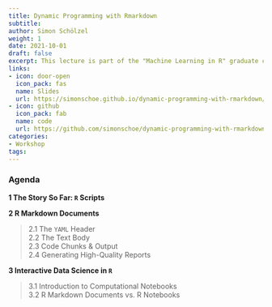```yaml
---
title: Dynamic Programming with Rmarkdown
subtitle: 
author: Simon Schölzel
weight: 1
date: 2021-10-01
draft: false
excerpt: This lecture is part of the "Machine Learning in R" graduate course held at University of Münster, School of Business and Economics (winter term 2021/22). 🎓
links:
- icon: door-open
  icon_pack: fas
  name: Slides
  url: https://simonschoe.github.io/dynamic-programming-with-rmarkdown/
- icon: github
  icon_pack: fab
  name: code
  url: https://github.com/simonschoe/dynamic-programming-with-rmarkdown
categories:
- Workshop
tags:
---
```


### Agenda

**1 The Story So Far: `R` Scripts**

**2 R Markdown Documents**  
> 2.1 The `YAML` Header  
2.2 The Text Body  
2.3 Code Chunks & Output  
2.4 Generating High-Quality Reports
  
**3 Interactive Data Science in `R`**  
> 3.1 Introduction to Computational Notebooks  
3.2 R Markdown Documents vs. R Notebooks
